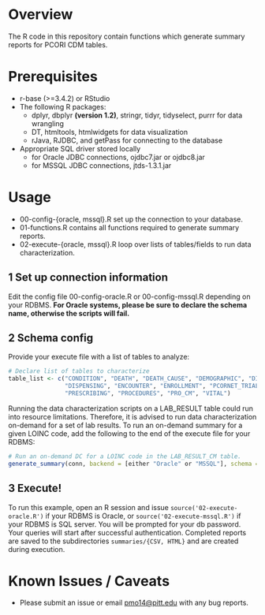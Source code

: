 # Overview

The R code in this repository contain functions which generate summary reports 
for PCORI CDM tables.

# Prerequisites 

* r-base (>=3.4.2) or RStudio
* The following R packages:
    * dplyr, dbplyr **(version 1.2)**, stringr, tidyr, tidyselect, purrr for data wrangling
    * DT, htmltools, htmlwidgets for data visualization
    * rJava, RJDBC, and getPass for connecting to the database
* Appropriate SQL driver stored locally
    * for Oracle JDBC connections, ojdbc7.jar or ojdbc8.jar
    * for MSSQL JDBC connections, jtds-1.3.1.jar

# Usage

* 00-config-{oracle, mssql}.R set up the connection to your database.
* 01-functions.R contains all functions required to generate summary reports.
* 02-execute-{oracle, mssql}.R loop over lists of tables/fields to run data characterization.

## 1 Set up connection information ##

Edit the config file 00-config-oracle.R or 00-config-mssql.R depending on your 
RDBMS. **For Oracle systems, please be sure to declare the schema name, otherwise the
scripts will fail.**

## 2 Schema config ##

Provide your execute file with a list of tables to analyze:

```r
# Declare list of tables to characterize
table_list <- c("CONDITION", "DEATH", "DEATH_CAUSE", "DEMOGRAPHIC", "DIAGNOSIS", 
                "DISPENSING", "ENCOUNTER", "ENROLLMENT", "PCORNET_TRIAL",
                "PRESCRIBING", "PROCEDURES", "PRO_CM", "VITAL")
```

Running the data characterization scripts on a LAB_RESULT table could run into resource limitations. Therefore, it is advised to run data characterization on-demand for a set of lab results. To run an on-demand summary for a given LOINC code, add the following to the end of the execute file for your RDBMS:

```r
# Run an on-demand DC for a LOINC code in the LAB_RESULT_CM table.
generate_summary(conn, backend = [either "Oracle" or "MSSQL"], schema = [required if backend is Oracle], table = "LAB_RESULT_CM", filtered = TRUE, field = "LAB_LOINC", value = ["LOINC code of choice"])
```

## 3 Execute! ##

To run this example, open an R session and issue `source('02-execute-oracle.R')`
if your RDBMS is Oracle, or `source('02-execute-mssql.R')` if your RDBMS is SQL
server. You will be prompted for your db password. Your queries will start after successful authentication. Completed reports are saved to the subdirectories `summaries/{CSV, HTML}` and are created during execution. 

# Known Issues / Caveats

* Please submit an issue or email pmo14@pitt.edu with any bug reports.

